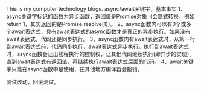 This is my computer technology blogs.
async/await关键字，基本事实
1、async关键字标记的函数为异步函数，返回值是Promise对象（会隐式转换，例如return 1，其实返回的是Promise.resolve(1)）。
2、async函数内可以有0个或多个await表达式，具有await表达式的async函数才是真正的异步执行。如果没有await表达式，代码还是同步执行。
3、async函数内有await表达式时，从第一行到await表达式前，代码同步执行，await表达式异步执行。执行到await表达式时，async函数会让出线程执行的控制权，让其他代码继续执行(即异步的实现）。直到await表达式有返回值，再继续执行await表达式后面的代码。
4、await关键字只能在async函数中是使用，在其他地方编译器会报错。


测试改动，回滚测试。
